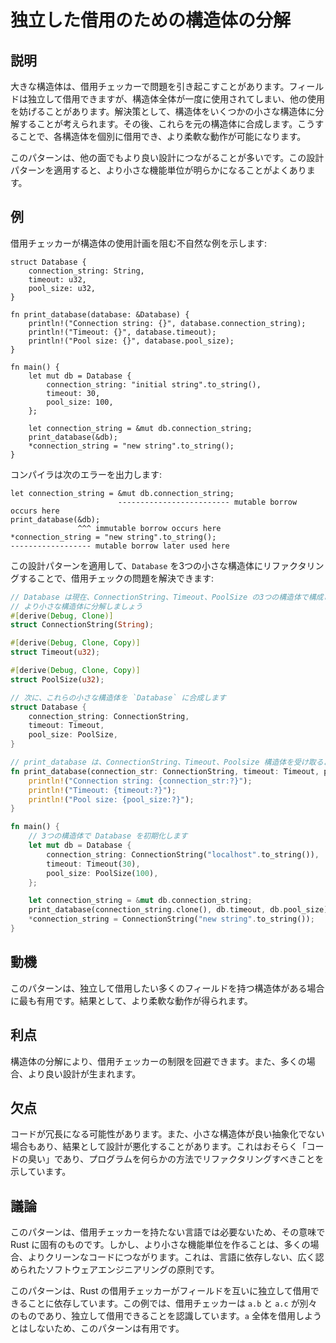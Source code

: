 # 独立した借用のための構造体の分解

## 説明

大きな構造体は、借用チェッカーで問題を引き起こすことがあります。フィールドは独立して借用できますが、構造体全体が一度に使用されてしまい、他の使用を妨げることがあります。解決策として、構造体をいくつかの小さな構造体に分解することが考えられます。その後、これらを元の構造体に合成します。こうすることで、各構造体を個別に借用でき、より柔軟な動作が可能になります。

このパターンは、他の面でもより良い設計につながることが多いです。この設計パターンを適用すると、より小さな機能単位が明らかになることがよくあります。

## 例

借用チェッカーが構造体の使用計画を阻む不自然な例を示します:

```rust,ignore
struct Database {
    connection_string: String,
    timeout: u32,
    pool_size: u32,
}

fn print_database(database: &Database) {
    println!("Connection string: {}", database.connection_string);
    println!("Timeout: {}", database.timeout);
    println!("Pool size: {}", database.pool_size);
}

fn main() {
    let mut db = Database {
        connection_string: "initial string".to_string(),
        timeout: 30,
        pool_size: 100,
    };

    let connection_string = &mut db.connection_string;
    print_database(&db);
    *connection_string = "new string".to_string();
}
```

コンパイラは次のエラーを出力します:

```ignore
let connection_string = &mut db.connection_string;
                        ------------------------- mutable borrow occurs here
print_database(&db);
               ^^^ immutable borrow occurs here
*connection_string = "new string".to_string();
------------------ mutable borrow later used here
```

この設計パターンを適用して、`Database` を3つの小さな構造体にリファクタリングすることで、借用チェックの問題を解決できます:

```rust
// Database は現在、ConnectionString、Timeout、PoolSize の3つの構造体で構成されています。
// より小さな構造体に分解しましょう
#[derive(Debug, Clone)]
struct ConnectionString(String);

#[derive(Debug, Clone, Copy)]
struct Timeout(u32);

#[derive(Debug, Clone, Copy)]
struct PoolSize(u32);

// 次に、これらの小さな構造体を `Database` に合成します
struct Database {
    connection_string: ConnectionString,
    timeout: Timeout,
    pool_size: PoolSize,
}

// print_database は、ConnectionString、Timeout、Poolsize 構造体を受け取るようになります
fn print_database(connection_str: ConnectionString, timeout: Timeout, pool_size: PoolSize) {
    println!("Connection string: {connection_str:?}");
    println!("Timeout: {timeout:?}");
    println!("Pool size: {pool_size:?}");
}

fn main() {
    // 3つの構造体で Database を初期化します
    let mut db = Database {
        connection_string: ConnectionString("localhost".to_string()),
        timeout: Timeout(30),
        pool_size: PoolSize(100),
    };

    let connection_string = &mut db.connection_string;
    print_database(connection_string.clone(), db.timeout, db.pool_size);
    *connection_string = ConnectionString("new string".to_string());
}
```

## 動機

このパターンは、独立して借用したい多くのフィールドを持つ構造体がある場合に最も有用です。結果として、より柔軟な動作が得られます。

## 利点

構造体の分解により、借用チェッカーの制限を回避できます。また、多くの場合、より良い設計が生まれます。

## 欠点

コードが冗長になる可能性があります。また、小さな構造体が良い抽象化でない場合もあり、結果として設計が悪化することがあります。これはおそらく「コードの臭い」であり、プログラムを何らかの方法でリファクタリングすべきことを示しています。

## 議論

このパターンは、借用チェッカーを持たない言語では必要ないため、その意味で Rust に固有のものです。しかし、より小さな機能単位を作ることは、多くの場合、よりクリーンなコードにつながります。これは、言語に依存しない、広く認められたソフトウェアエンジニアリングの原則です。

このパターンは、Rust の借用チェッカーがフィールドを互いに独立して借用できることに依存しています。この例では、借用チェッカーは `a.b` と `a.c` が別々のものであり、独立して借用できることを認識しています。`a` 全体を借用しようとはしないため、このパターンは有用です。
